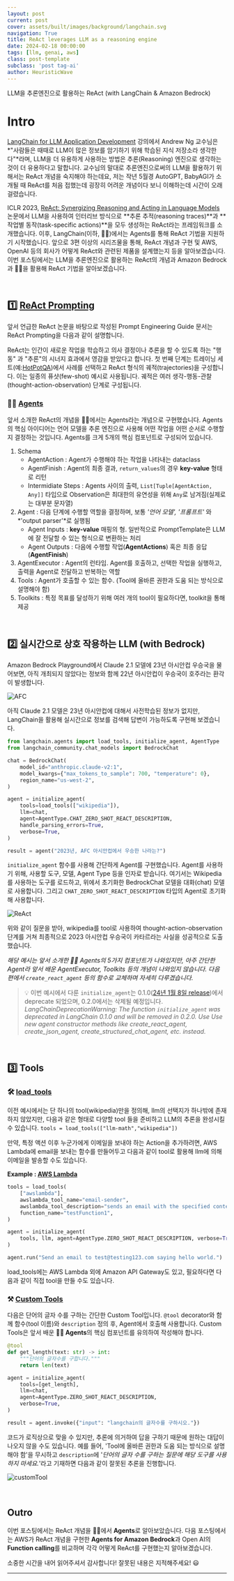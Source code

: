 ```yaml
---
layout: post
current: post
cover: assets/built/images/background/langchain.svg
navigation: True
title: ReAct leverages LLM as a reasoning engine
date: 2024-02-18 00:00:00
tags: [llm, genai, aws]
class: post-template
subclass: 'post tag-ai'
author: HeuristicWave
---
```

LLM을 추론엔진으로 활용하는 ReAct (with LangChain & Amazon Bedrock)

# Intro

[LangChain for LLM Application Development](https://www.deeplearning.ai/short-courses/langchain-for-llm-application-development/) 강의에서 Andrew Ng 교수님은 *"사람들은 때때로 LLM이 많은 정보를 암기하기 위해 학습된 지식 저장소라 생각한다"*라며,
LLM을 더 유용하게 사용하는 방법은 추론(Reasoning) 엔진으로 생각하는 것이 더 유용하다고 말합니다. 교수님의 말대로 추론엔진으로써의 LLM을 활용하기 위해서는 ReAct 개념을 숙지해야 하는데요,
저는 작년 5월경 AutoGPT, BabyAGI가 소개될 때 ReAct를 처음 접했는데 굉장히 어려운 개념이다 보니 이해하는데 시간이 오래 걸렸습니다.

ICLR 2023, [ReAct: Synergizing Reasoning and Acting in Language Models](https://arxiv.org/abs/2210.03629) 논문에서 LLM을 사용하여 인터리브 방식으로 **추론 추적(reasoning traces)**과 **작업별 동작(task-specific actions)**을 모두 생성하는 ReAct라는 프레임워크를 소개했습니다.
이후, LangChain(이하, 🦜️🔗)에서는 Agents를 통해 ReAct 기법을 지원하기 시작했습니다. 앞으로 3편 이상의 시리즈물을 통해, ReAct 개념과 구현 및 AWS, OpenAI 등의 회사가 어떻게 ReAct와 관련된 제품을 설계했는지 등을 알아보겠습니다.
이번 포스팅에서는 LLM을 추론엔진으로 활용하는 ReAct의 개념과 Amazon Bedrock과 🦜️🔗을 활용해 ReAct 기법을 알아보겠습니다.

<br>

## 1️⃣ [ReAct Prompting](https://www.promptingguide.ai/techniques/react)

앞서 언급한 ReAct 논문을 바탕으로 작성된 Prompt Engineering Guide 문서는 ReAct Prompting을 다음과 같이 설명합니다.

ReAct는 인간이 새로운 작업을 학습하고 의사 결정이나 추론을 할 수 있도록 하는 "행동" 과 "추론"의 시너지 효과에서 영감을 받았다고 합니다.
첫 번째 단계는 트레이닝 세트(예:[HotPotQA](https://huggingface.co/datasets/hotpot_qa ))에서 사례를 선택하고 ReAct 형식의 궤적(trajectories)을 구성합니다.
이는 일종의 퓨샷(few-shot) 예시로 사용됩니다. 궤적은 여러 생각-행동-관찰(thought-action-observation) 단계로 구성됩니다.

### 🦜️🔗 [Agents](https://python.langchain.com/docs/modules/agents/concepts)

앞서 소개한 ReAct의 개념을 🦜️🔗에서는 Agents라는 개념으로 구현했습니다. Agents의 핵심 아이디어는 언어 모델을 추론 엔진으로 사용해 어떤 작업을 어떤 순서로 수행할지 결정하는 것입니다.
Agents를 크게 5개의 핵심 컴포넌트로 구성되어 있습니다.

1. Schema
   - AgentAction : Agent가 수행해야 하는 작업을 나타내는 dataclass
   - AgentFinish : Agent의 최종 결과, `return_values`의 경우 **key-value** 형태로 리턴
   - Intermidiate Steps : Agents 사이의 출력, `List[Tuple[AgentAction, Any]]` 타입으로 Observation은 최대한의 유연성을 위해 `Any`로 남겨짐(실제로는 대부분 문자열)
2. Agent : 다음 단계에 수행할 역할을 결정하며, 보통 *'언어 모델', '프롬프트'* 와 *'output parser'*로 실행됨
   - Agent Inputs : **key-value** 매핑의 형. 일반적으로 PromptTemplate은 LLM에 잘 전달할 수 있는 형식으로 변환하는 처리
   - Agent Outputs : 다음에 수행할 작업(**AgentActions**) 혹은 최종 응답(**AgentFinish**)
3. AgentExecutor : Agent의 런타임. Agent를 호출하고, 선택한 작업을 실행하고, 출력을 Agent로 전달하고 반복하는 역할
4. Tools : Agent가 호출할 수 있는 함수. (Tool에 올바른 권한과 도움 되는 방식으로 설명해야 함)
5. Toolkits : 특정 목표를 달성하기 위해 여러 개의 tool이 필요하다면, toolkit을 통해 제공

<br>

## 2️⃣ 실시간으로 상호 작용하는 LLM (with Bedrock)

Amazon Bedrock Playground에서 Claude 2.1 모델에 23년 아시안컵 우승국을 물어보면, 아직 개최되지 않았다는 정보와 함께 22년 아시안컵이 우승국이 호주라는 환각이 발생합니다.

![AFC](../../assets/built/images/post/ai/23AFC.png)

아직 Claude 2.1 모델은 23년 아시안컵에 대해서 사전학습된 정보가 없지만, LangChain을 활용해 실시간으로 정보를 검색해 답변이 가능하도록 구현해 보겠습니다.

```python
from langchain.agents import load_tools, initialize_agent, AgentType
from langchain_community.chat_models import BedrockChat

chat = BedrockChat(
    model_id="anthropic.claude-v2:1",
    model_kwargs={"max_tokens_to_sample": 700, "temperature": 0},
    region_name="us-west-2",
)

agent = initialize_agent(
    tools=load_tools(["wikipedia"]),
    llm=chat,
    agent=AgentType.CHAT_ZERO_SHOT_REACT_DESCRIPTION,
    handle_parsing_errors=True,
    verbose=True,
)

result = agent("2023년, AFC 아시안컵에서 우승한 나라는?")
```

`initialize_agent` 함수를 사용해 간단하게 Agent를 구현했습니다. Agent를 사용하기 위해, 사용할 도구, 모델, Agent Type 등을 인자로 받습니다.
여기서는 Wikipedia를 사용하는 도구를 로드하고, 위에서 초기화한 BedrockChat 모델을 대화(chat) 모델로 사용합니다. 그리고 `CHAT_ZERO_SHOT_REACT_DESCRIPTION` 타입의 Agent로 초기화해 사용합니다.

![ReAct](../../assets/built/images/post/ai/ReAct.png)

위와 같이 질문을 받아, wikipedia를 tool로 사용하여 thought-action-observation 단계를 거쳐 최종적으로 2023 아시안컵 우승국이 카타르라는 사실을 성공적으로 도출했습니다.

*해당 예시는 앞서 소개한 🦜️🔗 Agents의 5가지 컴포넌트가 나와있지만, 아주 간단한 Agent라 앞서 배운 AgentExecutor, Toolkits 등의 개념이 나와있지 않습니다.
다음 편에서 `create_react_agent` 등의 함수로 교체하며 자세히 다루겠습니다.*

> 💡 이번 예시에서 다룬 `initialize_agent`는 0.1.0([24년 1월 8일 release](https://blog.langchain.dev/langchain-v0-1-0/ ))에서 deprecate 되었으며, 0.2.0에서는 삭제될 예정입니다. <br>
> *LangChainDeprecationWarning: The function `initialize_agent` was deprecated in LangChain 0.1.0 and will be removed in 0.2.0.
> Use Use new agent constructor methods like create_react_agent, create_json_agent, create_structured_chat_agent, etc. instead.*

<br>

## 3️⃣ Tools

### 🛠️ [load_tools](https://api.python.langchain.com/en/latest/agents/langchain.agents.load_tools.load_tools.html)

이전 예시에서는 단 하나의 tool(wikipedia)만을 정의해, llm의 선택지가 하나밖에 존재하지 않았지만, 다음과 같은 형태로 다양할 tool 들을 준비하고 LLM의 추론을 완성시킬 수 있습니다.
`tools = load_tools(["llm-math","wikipedia"])`

만약, 특정 액션 이후 누군가에게 이메일을 보내야 하는 Action을 추가하려면, AWS Lambda에 email을 보내는 함수를 만들어두고 다음과 같이 tool로 활용해 llm에 의해 이메일을 발송할 수도 있습니다.

**Example : [AWS Lambda](https://python.langchain.com/docs/integrations/tools/awslambda)**

```python
tools = load_tools(
    ["awslambda"],
    awslambda_tool_name="email-sender",
    awslambda_tool_description="sends an email with the specified content to test@testing123.com",
    function_name="testFunction1",
)

agent = initialize_agent(
    tools, llm, agent=AgentType.ZERO_SHOT_REACT_DESCRIPTION, verbose=True
)

agent.run("Send an email to test@testing123.com saying hello world.")
```

load_tools에는 AWS Lambda 외에 Amazon API Gateway도 있고, 필요하다면 다음과 같이 직접 tool을 만들 수도 있습니다.

### ⚒️ [Custom Tools](https://python.langchain.com/docs/modules/agents/tools/custom_tools)

다음은 단어의 글자 수를 구하는 간단한 Custom Tool입니다. `@tool` decorator와 함께 함수(tool 이름)와 `description` 정의 후, Agent에서 호출해 사용합니다.
Custom Tools은 앞서 배운 **🦜️🔗 Agents**의 핵심 컴포넌트를 유의하여 작성해야 합니다.

```python
@tool
def get_length(text: str) -> int:
    """단어의 글자수를 구합니다."""
    return len(text)

agent = initialize_agent(
    tools=[get_length],
    llm=chat,
    agent=AgentType.ZERO_SHOT_REACT_DESCRIPTION,
    verbose=True,
)

result = agent.invoke({"input": "langchain의 글자수를 구하시오."}) 
```

코드가 로직상으로 맞을 수 있지만, 추론에 의거하여 답을 구하기 때문에 원하는 대답이 나오지 않을 수도 있습니다. 
예를 들어, 'Tool에 올바른 권한과 도움 되는 방식으로 설명해야 함'을 무시하고 `description`에 '*단어의 글자 수를 구하는 질문에 해당 도구를 사용하지 마세요.*'라고 기재하면 다음과 같이 잘못된 추론을 진행합니다. 

![customTool](../../assets/built/images/post/ai/customTool.png)

<br>

## Outro

이번 포스팅에서는 ReAct 개념을 🦜️🔗에서 **Agents**로 알아보았습니다.
다음 포스팅에서는 AWS가 ReAct 개념을 구현한 **Agents for Amazon Bedrock**과 Open AI의 **Function calling**를 비교하며 각각 어떻게 ReAct를 구현했는지 알아보겠습니다.


소중한 시간을 내어 읽어주셔서 감사합니다! 잘못된 내용은 지적해주세요! 😃

---
